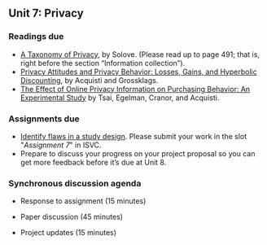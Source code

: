 ## Unit 7: Privacy

### Readings due

  - [A Taxonomy of Privacy](https://www.law.upenn.edu/journals/lawreview/articles/volume154/issue3/Solove154U.Pa.L.Rev.477\(2006\).pdf), by Solove. (Please read up to page 491; that is, right before the section “Information collection”).
  - [Privacy Attitudes and Privacy Behavior: Losses, Gains, and Hyperbolic Discounting](http://www.heinz.cmu.edu/~acquisti/papers/acquisti_grossklags_eis_refs.pdf), by Acquisti and Grossklags.
  - [The Effect of Online Privacy Information on Purchasing Behavior: An Experimental Study](http://www.guanotronic.com/~serge/papers/isr10.pdf) by Tsai, Egelman, Cranor, and Acquisti.



### Assignments due

  - [Identify flaws in a study design](/assignments/study-design-flaws.md). Please submit your work in the slot "*Assignment 7*" in ISVC.
  - Prepare to discuss your progress on your project proposal so you can get more feedback before it’s due at Unit 8.



### Synchronous discussion agenda

  - Response to assignment (15 minutes)

  - Paper discussion (45 minutes)

  - Project updates (15 minutes)
